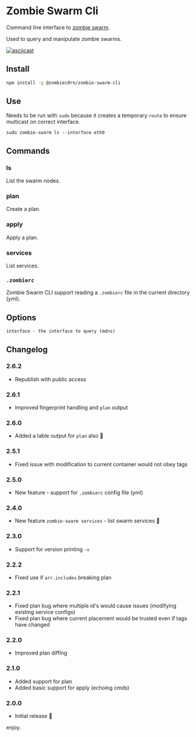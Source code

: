 # Zombie Swarm Cli

Command line interface to [zombie swarm]().

Used to query and manipulate zombie swarms.

[![asciicast](https://asciinema.org/a/3gdyjmwyg19iflktg51l30dpw.png)](https://asciinema.org/a/3gdyjmwyg19iflktg51l30dpw)

## Install

```sh
npm install -g @zombiec0rn/zombie-swarm-cli
```

## Use

Needs to be run with `sudo` because it creates a temporary `route` to ensure multicast on correct interface.

```
sudo zombie-swarm ls --interface eth0
```

## Commands

### ls

List the swarm nodes.

### plan

Create a plan.

### apply

Apply a plan.

### services

List services.

### `.zombierc`

Zombie Swarm CLI support reading a `.zombierc` file in the current directory (yml).

## Options

```
interface - the interface to query (mdns)
```

## Changelog

### 2.6.2

* Republish with public access

### 2.6.1

* Improved fingerprint handling and `plan` output

### 2.6.0

* Added a table output for `plan` also :tada:

### 2.5.1

* Fixed issue with modification to current container would not obey tags

### 2.5.0

* New feature - support for `.zombierc` config file (yml)

### 2.4.0

* New feature `zombie-swarm services` - list swarm services :rocket:

### 2.3.0

* Support for version printing `-v` 

### 2.2.2

* Fixed use if `arr.includes` breaking plan

### 2.2.1

* Fixed plan bug where multiple id's would cause issues (modifying existing service configs)
* Fixed plan bug where current placement would be trusted even if tags have changed

### 2.2.0

* Improved plan diffing 

### 2.1.0

* Added support for plan
* Added basic support for apply (echoing cmds)

### 2.0.0

* Initial release :tada:

enjoy.
